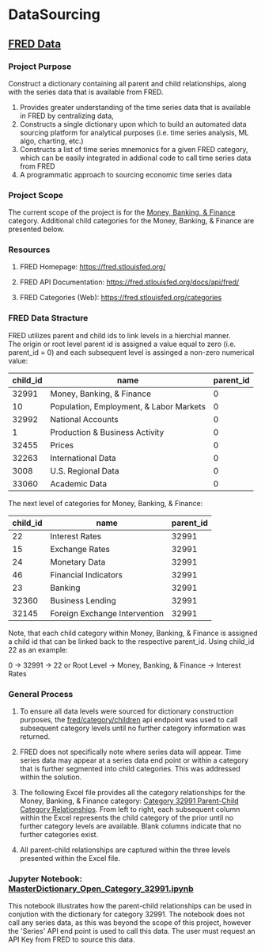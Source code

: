 # DataSourcing

## [FRED Data](https://github.com/GRDInvestmentSystemsConsultingInc/DataSourcing/tree/main/FRED)

### Project Purpose

Construct a dictionary containing all parent and child relationships, along with the series data that is available from FRED.

1.  Provides greater understanding of the time series data that is available in FRED by centralizing data,
2.  Constructs a single dictionary upon which to build an automated data sourcing platform for analytical purposes (i.e. time series analysis, ML algo, charting, etc.)
3.  Constructs a list of time series mnemonics for a given FRED category, which can be easily integrated in addional code to call time series data from FRED
4.  A programmatic approach to sourcing economic time series data

### Project Scope

The current scope of the project is for the [Money, Banking, & Finance](https://fred.stlouisfed.org/categories/32991) category.  Additional child categories for the Money, Banking, & Finance are presented below. 

### Resources
1. FRED Homepage:  https://fred.stlouisfed.org/

2. FRED API Documentation:  https://fred.stlouisfed.org/docs/api/fred/

3. FRED Categories (Web):  https://fred.stlouisfed.org/categories

### FRED Data Stracture

FRED utilizes parent and child ids to link levels in a hierchial manner.  
The origin or root level parent id is assigned a value equal to zero (i.e. parent_id = 0) and each subsequent level is assinged a non-zero numerical value:

| child_id | name | parent_id |
| ----------- | ----------- | -------- |
| 32991      | Money, Banking, & Finance | 0 |
| 10   | Population, Employment, & Labor Markets | 0 |
| 32992 | National Accounts | 0 |
| 1 | Production & Business Activity | 0 |
| 32455 | Prices | 0 |
| 32263 | International Data | 0 |
| 3008 | U.S. Regional Data | 0 |
| 33060 | Academic Data | 0 |


The next level of categories for Money, Banking, & Finance:

| child_id | name | parent_id |
| ----------- | ----------- | -------- |
| 22 | Interest Rates | 32991 |
| 15   | Exchange Rates | 32991 |
| 24 | Monetary Data | 32991 |
| 46 | Financial Indicators | 32991 |
| 23 | Banking | 32991 |
| 32360 | Business Lending | 32991 |
| 32145 | Foreign Exchange Intervention | 32991 |

Note, that each child category within Money, Banking, & Finance is assigned a child id that can be linked back to the respective parent_id.  Using child_id 22 as an example:

0 -> 32991 -> 22 or Root Level -> Money, Banking, & Finance -> Interest Rates

### General Process

1. To ensure all data levels were sourced for dictionary construction purposes, the [fred/category/children](https://api.stlouisfed.org/fred/category/children?category_id=13&api_key=abcdefghijklmnopqrstuvwxyz123456&file_type=json) api endpoint was used to call subsequent category levels until no further category information was returned.

2.  FRED does not specifically note where series data will appear.  Time series data may appear at a series data end point or within a category that is further segmented into child categories.  This was addressed within the solution.

3.  The following Excel file provides all the category relationships for the Money, Banking, & Finance category: [Category 32991 Parent-Child Category Relationships](https://github.com/GRDInvestmentSystemsConsultingInc/DataSourcing/blob/main/FRED/Category32991_parent_child_relationships.xlsx).  From left to right, each subsequent column within the Excel represents the child category of the prior until no further category levels are available.  Blank columns indicate that no further categories exist.
4.  All parent-child relationships are captured within the three levels presented within the Excel file.

### Jupyter Notebook: [MasterDictionary_Open_Category_32991.ipynb](https://github.com/GRDInvestmentSystemsConsultingInc/DataSourcing/blob/35e90405f01326e4f1d749c8cb3a1682174727b3/FRED/MasterDictionary_Open_Category_32991.ipynb)

This notebook illustrates how the parent-child relationships can be used in conjution with the dictionary for category 32991.  The notebook does not call any series data, as this was beyond the scope of this project, however the 'Series' API end point is used to call this data.  The user must request an API Key from FRED to source this data.
